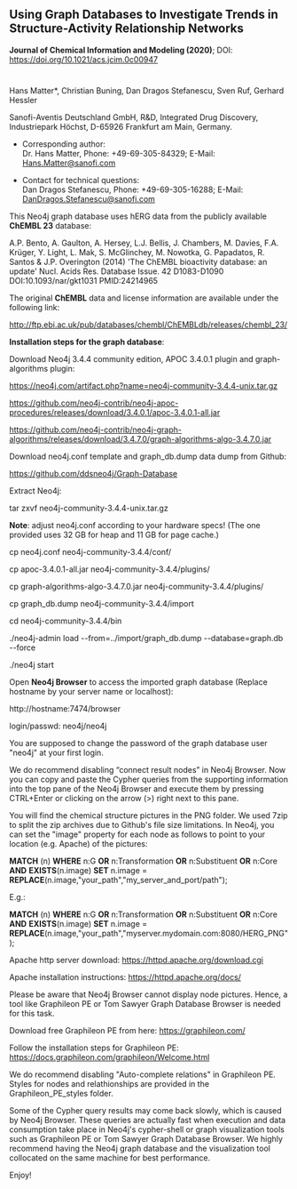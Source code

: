 

## **Using Graph Databases to Investigate Trends in Structure-Activity Relationship Networks**

   **Journal of Chemical Information and Modeling (2020)**; DOI: https://doi.org/10.1021/acs.jcim.0c00947
  
#
  
Hans Matter*, Christian Buning, Dan Dragos Stefanescu, Sven Ruf, Gerhard Hessler  

Sanofi-Aventis Deutschland GmbH, R&D,  Integrated Drug Discovery,  Industriepark Höchst,  D-65926 Frankfurt am Main, Germany.

* Corresponding author:  
Dr. Hans Matter, Phone: +49-69-305-84329; E-Mail: Hans.Matter@sanofi.com

* Contact for technical questions:  
Dan Dragos Stefanescu, Phone: +49-69-305-16288; E-Mail: DanDragos.Stefanescu@sanofi.com


This Neo4j graph database uses hERG data from the publicly available **ChEMBL 23** database:

A.P. Bento, A. Gaulton, A. Hersey, L.J. Bellis, J. Chambers, M. Davies, F.A. Krüger, Y. Light, L. Mak, S. McGlinchey, M. Nowotka, 
G. Papadatos, R. Santos & J.P. Overington (2014) 'The ChEMBL bioactivity database: an update' Nucl. Acids Res. 
Database Issue. 42 D1083-D1090 DOI:10.1093/nar/gkt1031 PMID:24214965

The original **ChEMBL** data and license information are available under the following link:

http://ftp.ebi.ac.uk/pub/databases/chembl/ChEMBLdb/releases/chembl_23/  
  


**Installation steps for the graph database**:

Download Neo4j 3.4.4 community edition, APOC 3.4.0.1 plugin and graph-algorithms plugin:

https://neo4j.com/artifact.php?name=neo4j-community-3.4.4-unix.tar.gz

https://github.com/neo4j-contrib/neo4j-apoc-procedures/releases/download/3.4.0.1/apoc-3.4.0.1-all.jar

https://github.com/neo4j-contrib/neo4j-graph-algorithms/releases/download/3.4.7.0/graph-algorithms-algo-3.4.7.0.jar

Download neo4j.conf template and graph_db.dump data dump from Github:

https://github.com/ddsneo4j/Graph-Database


Extract Neo4j:

tar zxvf neo4j-community-3.4.4-unix.tar.gz

**Note**: adjust neo4j.conf according to your hardware specs!
(The one provided uses 32 GB for heap and 11 GB for page cache.)

cp neo4j.conf neo4j-community-3.4.4/conf/

cp apoc-3.4.0.1-all.jar neo4j-community-3.4.4/plugins/

cp graph-algorithms-algo-3.4.7.0.jar neo4j-community-3.4.4/plugins/

cp graph_db.dump neo4j-community-3.4.4/import

cd neo4j-community-3.4.4/bin

./neo4j-admin load --from=../import/graph_db.dump --database=graph.db --force

./neo4j start

Open **Neo4j Browser** to access the imported graph database
(Replace hostname by your server name or localhost):

http://hostname:7474/browser 

login/passwd: neo4j/neo4j

You are supposed to change the password of the graph database user "neo4j" at your first login.

We do recommend disabling “connect result nodes” in Neo4j Browser. Now you can copy and paste the Cypher queries 
from the supporting information into the top pane of the Neo4j Browser and execute them by pressing CTRL+Enter or 
clicking on the arrow (>) right next to this pane.

You will find the chemical structure pictures in the PNG folder. We used 7zip to split the zip archives due to Github's file size limitations.
In Neo4j, you can set the "image" property for each node as follows to point to your location (e.g. Apache) of the pictures:

**MATCH** (n) 
**WHERE** n:G **OR** n:Transformation **OR** n:Substituent **OR** n:Core **AND** **EXISTS**(n.image)
**SET** n.image = **REPLACE**(n.image,"your_path","my_server_and_port/path");

E.g.:

**MATCH** (n) 
**WHERE** n:G **OR** n:Transformation **OR** n:Substituent **OR** n:Core **AND** **EXISTS**(n.image)
**SET** n.image = **REPLACE**(n.image,"your_path","myserver.mydomain.com:8080/HERG_PNG");

Apache http server download: https://httpd.apache.org/download.cgi

Apache installation instructions: https://httpd.apache.org/docs/


Please be aware that Neo4j Browser cannot display node pictures. Hence, a tool like Graphileon PE or Tom Sawyer Graph 
Database Browser is needed for this task.

Download free Graphileon PE from here: https://graphileon.com/

Follow the installation steps for Graphileon PE: https://docs.graphileon.com/graphileon/Welcome.html

We do recommend disabling "Auto-complete relations" in Graphileon PE. Styles for nodes and relathionships are provided in the 
Graphileon_PE_styles folder.

Some of the Cypher query results may come back slowly, which is caused by Neo4j Browser. These queries are actually
fast when execution and data consumption take place in Neo4j's cypher-shell or graph visualization tools such as Graphileon PE or 
Tom Sawyer Graph Database Browser. We highly recommend having the Neo4j graph database and the visualization tool collocated 
on the same machine for best performance.


Enjoy!




